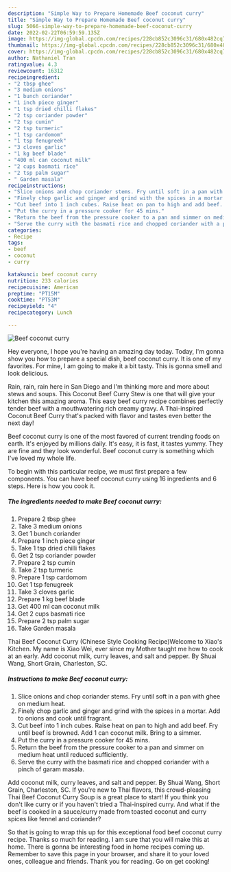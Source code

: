 ```yaml
---
description: "Simple Way to Prepare Homemade Beef coconut curry"
title: "Simple Way to Prepare Homemade Beef coconut curry"
slug: 5066-simple-way-to-prepare-homemade-beef-coconut-curry
date: 2022-02-22T06:59:59.135Z
image: https://img-global.cpcdn.com/recipes/228cb852c3096c31/680x482cq70/beef-coconut-curry-recipe-main-photo.jpg
thumbnail: https://img-global.cpcdn.com/recipes/228cb852c3096c31/680x482cq70/beef-coconut-curry-recipe-main-photo.jpg
cover: https://img-global.cpcdn.com/recipes/228cb852c3096c31/680x482cq70/beef-coconut-curry-recipe-main-photo.jpg
author: Nathaniel Tran
ratingvalue: 4.3
reviewcount: 16312
recipeingredient:
- "2 tbsp ghee"
- "3 medium onions"
- "1 bunch coriander"
- "1 inch piece ginger"
- "1 tsp dried chilli flakes"
- "2 tsp coriander powder"
- "2 tsp cumin"
- "2 tsp turmeric"
- "1 tsp cardomom"
- "1 tsp fenugreek"
- "3 cloves garlic"
- "1 kg beef blade"
- "400 ml can coconut milk"
- "2 cups basmati rice"
- "2 tsp palm sugar"
- " Garden masala"
recipeinstructions:
- "Slice onions and chop coriander stems. Fry until soft in a pan with ghee on medium heat."
- "Finely chop garlic and ginger and grind with the spices in a mortar. Add to onions and cook until fragrant."
- "Cut beef into 1 inch cubes. Raise heat on pan to high and add beef. Fry until beef is browned. Add 1 can coconut milk. Bring to a simmer."
- "Put the curry in a pressure cooker for 45 mins."
- "Return the beef from the pressure cooker to a pan and simmer on medium heat until reduced sufficiently."
- "Serve the curry with the basmati rice and chopped coriander with a pinch of garam masala."
categories:
- Recipe
tags:
- beef
- coconut
- curry

katakunci: beef coconut curry 
nutrition: 233 calories
recipecuisine: American
preptime: "PT15M"
cooktime: "PT53M"
recipeyield: "4"
recipecategory: Lunch

---
```



![Beef coconut curry](https://img-global.cpcdn.com/recipes/228cb852c3096c31/680x482cq70/beef-coconut-curry-recipe-main-photo.jpg)

Hey everyone, I hope you're having an amazing day today. Today, I'm gonna show you how to prepare a special dish, beef coconut curry. It is one of my favorites. For mine, I am going to make it a bit tasty. This is gonna smell and look delicious.

Rain, rain, rain here in San Diego and I&#39;m thinking more and more about stews and soups. This Coconut Beef Curry Stew is one that will give your kitchen this amazing aroma. This easy beef curry recipe combines perfectly tender beef with a mouthwatering rich creamy gravy. A Thai-inspired Coconut Beef Curry that&#39;s packed with flavor and tastes even better the next day!

Beef coconut curry is one of the most favored of current trending foods on earth. It's enjoyed by millions daily. It's easy, it is fast, it tastes yummy. They are fine and they look wonderful. Beef coconut curry is something which I've loved my whole life.


To begin with this particular recipe, we must first prepare a few components. You can have beef coconut curry using 16 ingredients and 6 steps. Here is how you cook it.

<!--inarticleads1-->

##### The ingredients needed to make Beef coconut curry:

1. Prepare 2 tbsp ghee
1. Take 3 medium onions
1. Get 1 bunch coriander
1. Prepare 1 inch piece ginger
1. Take 1 tsp dried chilli flakes
1. Get 2 tsp coriander powder
1. Prepare 2 tsp cumin
1. Take 2 tsp turmeric
1. Prepare 1 tsp cardomom
1. Get 1 tsp fenugreek
1. Take 3 cloves garlic
1. Prepare 1 kg beef blade
1. Get 400 ml can coconut milk
1. Get 2 cups basmati rice
1. Prepare 2 tsp palm sugar
1. Take  Garden masala


Thai Beef Coconut Curry (Chinese Style Cooking Recipe)Welcome to Xiao&#39;s Kitchen. My name is Xiao Wei, ever since my Mother taught me how to cook at an early. Add coconut milk, curry leaves, and salt and pepper. By Shuai Wang, Short Grain, Charleston, SC. 

<!--inarticleads2-->

##### Instructions to make Beef coconut curry:

1. Slice onions and chop coriander stems. Fry until soft in a pan with ghee on medium heat.
1. Finely chop garlic and ginger and grind with the spices in a mortar. Add to onions and cook until fragrant.
1. Cut beef into 1 inch cubes. Raise heat on pan to high and add beef. Fry until beef is browned. Add 1 can coconut milk. Bring to a simmer.
1. Put the curry in a pressure cooker for 45 mins.
1. Return the beef from the pressure cooker to a pan and simmer on medium heat until reduced sufficiently.
1. Serve the curry with the basmati rice and chopped coriander with a pinch of garam masala.


Add coconut milk, curry leaves, and salt and pepper. By Shuai Wang, Short Grain, Charleston, SC. If you&#39;re new to Thai flavors, this crowd-pleasing Thai Beef Coconut Curry Soup is a great place to start! If you think you don&#39;t like curry or if you haven&#39;t tried a Thai-inspired curry. And what if the beef is cooked in a sauce/curry made from toasted coconut and curry spices like fennel and coriander? 

So that is going to wrap this up for this exceptional food beef coconut curry recipe. Thanks so much for reading. I am sure that you will make this at home. There is gonna be interesting food in home recipes coming up. Remember to save this page in your browser, and share it to your loved ones, colleague and friends. Thank you for reading. Go on get cooking!
